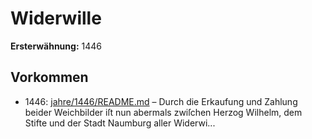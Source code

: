 # Widerwille

**Ersterwähnung:** 1446

## Vorkommen
- 1446: [jahre/1446/README.md](../jahre/1446/README.md) – Durch die Erkaufung und Zahlung beider Weichbilder iſt
nun abermals zwiſchen Herzog Wilhelm, dem Stifte und
der Stadt Naumburg aller Widerwi...
